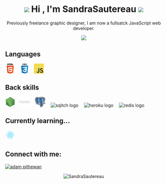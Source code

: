 <h1 align="center"><img src="https://user-images.githubusercontent.com/88667588/157057592-285ec82c-c289-455c-a7a9-95aecd8097d9.gif" width="55"> Hi , I'm SandraSautereau <img src="https://media.giphy.com/media/hvRJCLFzcasrR4ia7z/giphy.gif" width="35"></h1>
<p align="center">
Previously freelance graphic designer, I am now a fullsatck JavaScript web developer.</p>
<p align="center">
<a href="https://github.com/DenverCoder1/readme-typing-svg"><img src="https://readme-typing-svg.herokuapp.com?lines=CREATIVE+|+CURIOUS+|+RIGOUROUS+|+INDEPENDENT;PROFESSIONAL+RECONVERSION;&center=true&width=500&height=50"></a>
</p>


## Languages 
<img width="32" height="32" src="https://raw.githubusercontent.com/github/explore/80688e429a7d4ef2fca1e82350fe8e3517d3494d/topics/html/html.png" alt="html5 logo" />&emsp;<img width="32" height="32" src="https://raw.githubusercontent.com/github/explore/80688e429a7d4ef2fca1e82350fe8e3517d3494d/topics/css/css.png" alt="css3 logo" />&emsp;<img width="32" height="32" src="https://raw.githubusercontent.com/github/explore/80688e429a7d4ef2fca1e82350fe8e3517d3494d/topics/javascript/javascript.png" alt="Javascript logo" />&emsp;

## Back skills 
<img width="32" height="32" src="https://raw.githubusercontent.com/github/explore/80688e429a7d4ef2fca1e82350fe8e3517d3494d/topics/nodejs/nodejs.png" alt="nodejs logo" />&emsp;<img width="32" height="32" src="https://raw.githubusercontent.com/github/explore/80688e429a7d4ef2fca1e82350fe8e3517d3494d/topics/express/express.png" alt="express logo" />&emsp;
<img width="32" height="32" src="https://raw.githubusercontent.com/github/explore/80688e429a7d4ef2fca1e82350fe8e3517d3494d/topics/postgresql/postgresql.png" alt="postgreSQL logo" />&emsp;
<img width="70" height="32" src="https://sqitch.org/img/sqitch-logo.svg" alt="sqitch logo" />&emsp;
<img width="70" height="32" src="https://upload.wikimedia.org/wikipedia/commons/e/ec/Heroku_logo.svg" alt="heroku logo" />&emsp;
<img width="70" height="32" src="https://upload.wikimedia.org/wikipedia/fr/6/6b/Redis_Logo.svg" alt="redis logo" />&emsp;




## Currently learning...
<img width="32" height="32" src="https://raw.githubusercontent.com/github/explore/80688e429a7d4ef2fca1e82350fe8e3517d3494d/topics/react/react.png" alt="react logo" />&emsp;


## Connect with me:
<p align="left">
  <a href="https://www.linkedin.com/in/sandra-sautereau/" target="blank"><img align="center"
      src="https://raw.githubusercontent.com/rahuldkjain/github-profile-readme-generator/master/src/images/icons/Social/linked-in-alt.svg"
      alt="adam pithewan" height="30" width="40" /></a>
</p>


<p align="center"> 
	<img src="https://komarev.com/ghpvc/?username=Sandrasautereau&label=Profile%20views&color=0e75b6&style=plastic" alt="SandraSautereau" /> 
</p>
